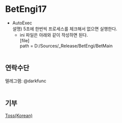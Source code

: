 # BetEngi17

 - AutoExec</br>
    설명) 5초에 한번씩 프로세스를 체크해서 없으면 실행한다.</br>
    - ini 파일은 아래와 같이 작성하면 된다.</br>
    [file]</br>
    path = D:/Sources/_Release/BetEngi/BetMain</br>
    </br>

## 연락수단
텔레그램: @darkfunc</br>
</br>
## 기부
<a href="https://toss.me/도담김필동" rel="nofollow">Toss(Korean)</a></p>
</br>
